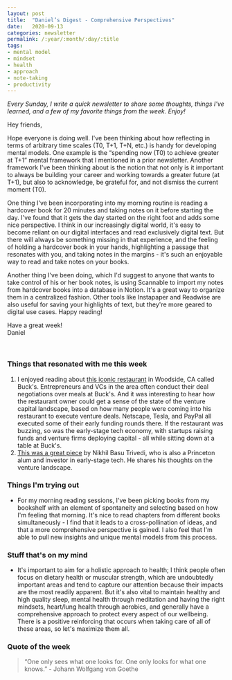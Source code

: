 ```yaml
---
layout: post
title:  "Daniel’s Digest - Comprehensive Perspectives"
date:   2020-09-13
categories: newsletter
permalink: /:year/:month/:day/:title
tags:
- mental model
- mindset
- health
- approach
- note-taking
- productivity
---
```


*Every Sunday, I write a quick newsletter to share some thoughts, things I've learned, and a few of my favorite things from the week. Enjoy!*

Hey friends,

Hope everyone is doing well. I've been thinking about how reflecting in terms of arbitrary time scales (T0, T+1, T+N, etc.) is handy for developing mental models. One example is the “spending now (T0) to achieve greater at T+1” mental framework that I mentioned in a prior newsletter. Another framework I've been thinking about is the notion that not only is it important to always be building your career and working towards a greater future (at T+1), but also to acknowledge, be grateful for, and not dismiss the current moment (T0).

One thing I've been incorporating into my morning routine is reading a hardcover book for 20 minutes and taking notes on it before starting the day. I've found that it gets the day started on the right foot and adds some nice perspective. I think in our increasingly digital world, it's easy to become reliant on our digital interfaces and read exclusively digital text. But there will always be something missing in that experience, and the feeling of holding a hardcover book in your hands, highlighting a passage that resonates with you, and taking notes in the margins - it's such an enjoyable way to read and take notes on your books.

Another thing I've been doing, which I'd suggest to anyone that wants to take control of his or her book notes, is using Scannable to import my notes from hardcover books into a database in Notion. It's a great way to organize them in a centralized fashion. Other tools like Instapaper and Readwise are also useful for saving your highlights of text, but they're more geared to digital use cases. Happy reading!

Have a great week!\
Daniel

<br>

### Things that resonated with me this week

1. I enjoyed reading about [this iconic restaurant](https://www.wsj.com/articles/SB10001424052970204358004577030221372723992) in Woodside, CA called Buck's. Entrepreneurs and VCs in the area often conduct their deal negotiations over meals at Buck's. And it was interesting to hear how the restaurant owner could get a sense of the state of the venture capital landscape, based on how many people were coming into his restaurant to execute venture deals. Netscape, Tesla, and PayPal all executed some of their early funding rounds there. If the restaurant was buzzing, so was the early-stage tech economy, with startups raising funds and venture firms deploying capital - all while sitting down at a table at Buck's.
2. [This was a great piece](https://nbt.substack.com/p/agglomerators-vs-specialists) by Nikhil Basu Trivedi, who is also a Princeton alum and investor in early-stage tech. He shares his thoughts on the venture landscape.

### Things I'm trying out

- For my morning reading sessions, I've been picking books from my bookshelf with an element of spontaneity and selecting based on how I'm feeling that morning. It's nice to read chapters from different books simultaneously - I find that it leads to a cross-pollination of ideas, and that a more comprehensive perspective is gained. I also feel that I'm able to pull new insights and unique mental models from this process.

### Stuff that's on my mind

- It's important to aim for a holistic approach to health; I think people often focus on dietary health or muscular strength, which are undoubtedly important areas and tend to capture our attention because their impacts are the most readily apparent. But it's also vital to maintain healthy and high quality sleep, mental health through meditation and having the right mindsets, heart/lung health through aerobics, and generally have a comprehensive approach to protect every aspect of our wellbeing. There is a positive reinforcing that occurs when taking care of all of these areas, so let's maximize them all.

### Quote of the week

> “One only sees what one looks for. One only looks for what one knows.” - Johann Wolfgang von Goethe
